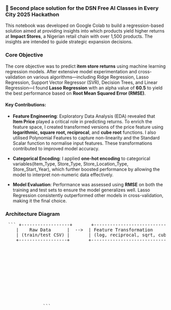 ### 🥈 Second place solution for the DSN Free AI Classes in Every City 2025 Hackathon

This notebook was developed on Google Colab to build a regression-based solution aimed at providing insights into which products yield higher returns at **Impact Stores**, a Nigerian retail chain with over 1,500 products. The insights are intended to guide strategic expansion decisions.

### Core Objective
The core objective was to predict **item store returns** using machine learning regression models. After extensive model experimentation and cross-validation on various algorithms—including Ridge Regression, Lasso Regression, Support Vector Regressor (SVR), Decision Trees, and Linear Regression—I found **Lasso Regression** with an alpha value of **60.5** to yield the best performance based on **Root Mean Squared Error (RMSE)**.

#### Key Contributions:

* **Feature Engineering**:
  Exploratory Data Analysis (EDA) revealed that **Item Price** played a critical role in predicting returns. To enrich the feature space, I created transformed versions of the price feature using **logarithmic, square root, reciprocal**, and **cube root** functions. I also utilised Polynomial Features to capture non-linearity and the Standard Scalar function to normalise input features. These transformations contributed to improved model accuracy.

* **Categorical Encoding**:
  I applied **one-hot encoding** to categorical variables(Item_Type, Store_Type, Store_Location_Type, Store_Start_Year), which further boosted performance by allowing the model to interpret non-numeric data effectively.

* **Model Evaluation**:
  Performance was assessed using **RMSE** on both the training and test sets to ensure the model generalizes well. Lasso Regression consistently outperformed other models in cross-validation, making it the final choice.

### Architecture Diagram
<pre lang="markdown"> ``` +------------------+       +----------------------------------------+       +-----------------------------+       +------------------------+
    |    Raw Data      |  -->  | Feature Transformation                 |  -->  | One-Hot Encoding            |  -->  | Polynomial Features     |
    | (train/test CSV) |       | (log, reciprocal, sqrt, cube_root)     |       | (Categorical Variables)     |       | (degree = 2)            |
    +------------------+       +----------------------------------------+       +-----------------------------+       +------------------------+
                                                                                                                                  |
                                                                                                                                  v
                                                                                                                       +------------------------+
                                                                                                                       | Standard Scaling       |
                                                                                                                       | (Normalization)        |
                                                                                                                       +------------------------+
                                                                                                                                  |
                                                                                                                                  v
                                                                                                                       +------------------------+
                                                                                                                       |  Lasso Regression      |
                                                                                                                       |  (Training & Prediction)|
                                                                                                                       +------------------------+
              ``` </pre>
                        



